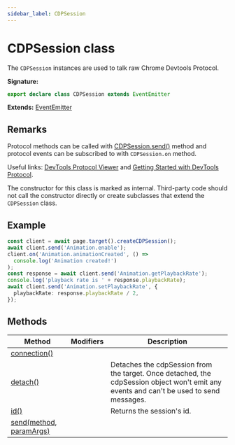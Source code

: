 ```yaml
---
sidebar_label: CDPSession
---
```


# CDPSession class

The `CDPSession` instances are used to talk raw Chrome Devtools Protocol.

**Signature:**

```typescript
export declare class CDPSession extends EventEmitter
```

**Extends:** [EventEmitter](./puppeteer.eventemitter.md)

## Remarks

Protocol methods can be called with
[CDPSession.send()](./puppeteer.cdpsession.send.md) method and protocol events
can be subscribed to with `CDPSession.on` method.

Useful links:
[DevTools Protocol Viewer](https://chromedevtools.github.io/devtools-protocol/)
and
[Getting Started with DevTools Protocol](https://github.com/aslushnikov/getting-started-with-cdp/blob/HEAD/README.md).

The constructor for this class is marked as internal. Third-party code should
not call the constructor directly or create subclasses that extend the
`CDPSession` class.

## Example

```ts
const client = await page.target().createCDPSession();
await client.send('Animation.enable');
client.on('Animation.animationCreated', () =>
  console.log('Animation created!')
);
const response = await client.send('Animation.getPlaybackRate');
console.log('playback rate is ' + response.playbackRate);
await client.send('Animation.setPlaybackRate', {
  playbackRate: response.playbackRate / 2,
});
```

## Methods

| Method                                                    | Modifiers | Description                                                                                                                             |
| --------------------------------------------------------- | --------- | --------------------------------------------------------------------------------------------------------------------------------------- |
| [connection()](./puppeteer.cdpsession.connection.md)      |           |                                                                                                                                         |
| [detach()](./puppeteer.cdpsession.detach.md)              |           | Detaches the cdpSession from the target. Once detached, the cdpSession object won't emit any events and can't be used to send messages. |
| [id()](./puppeteer.cdpsession.id.md)                      |           | Returns the session's id.                                                                                                               |
| [send(method, paramArgs)](./puppeteer.cdpsession.send.md) |           |                                                                                                                                         |
